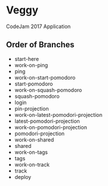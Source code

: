 # Veggy
CodeJam 2017 Application

## Order of Branches
* start-here
* work-on-ping
* ping
* work-on-start-pomodoro
* start-pomodoro
* work-on-squash-pomodoro
* squash-pomodoro
* login
* pin-projection
* work-on-latest-pomodori-projection
* latest-pomodori-projection
* work-on-pomodori-projection
* pomodori-projection
* work-on-shared
* shared
* work-on-tags
* tags
* work-on-track
* track
* deploy
